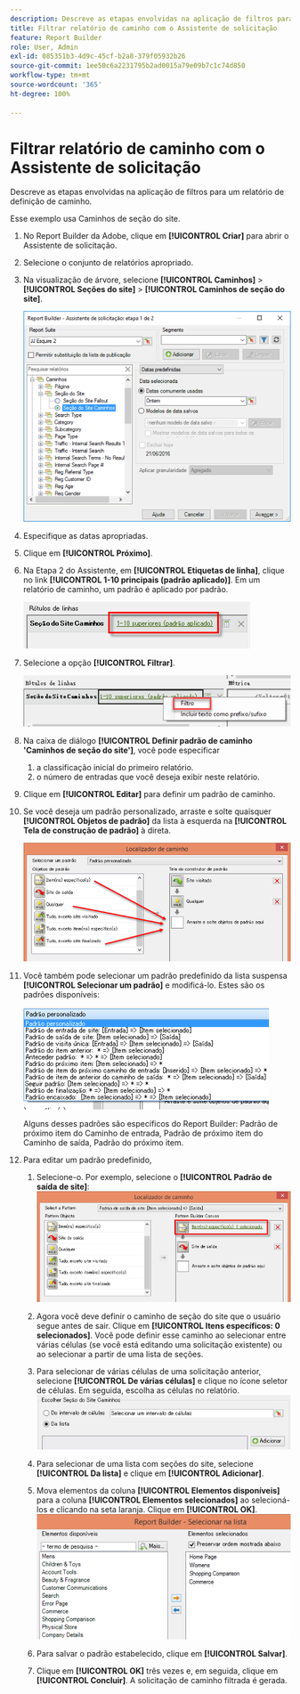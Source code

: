 ```yaml
---
description: Descreve as etapas envolvidas na aplicação de filtros para um relatório de definição de caminho.
title: Filtrar relatório de caminho com o Assistente de solicitação
feature: Report Builder
role: User, Admin
exl-id: 085351b3-4d9c-45cf-b2a8-379f05932b26
source-git-commit: 1ee50c6a2231795b2ad0015a79e09b7c1c74d850
workflow-type: tm+mt
source-wordcount: '365'
ht-degree: 100%

---
```


# Filtrar relatório de caminho com o Assistente de solicitação

Descreve as etapas envolvidas na aplicação de filtros para um relatório de definição de caminho.

Esse exemplo usa Caminhos de seção do site.

1. No Report Builder da Adobe, clique em **[!UICONTROL Criar]** para abrir o Assistente de solicitação.
1. Selecione o conjunto de relatórios apropriado.
1. Na visualização de árvore, selecione **[!UICONTROL Caminhos]** > **[!UICONTROL Seções do site]** > **[!UICONTROL Caminhos de seção do site]**.

   ![](assets/site_section_path_1.png)

1. Especifique as datas apropriadas.
1. Clique em **[!UICONTROL Próximo]**.
1. Na Etapa 2 do Assistente, em **[!UICONTROL Etiquetas de linha]**, clique no link **[!UICONTROL 1-10 principais (padrão aplicado)]**. Em um relatório de caminho, um padrão é aplicado por padrão.

   ![](assets/site_section_path_2.png)

1. Selecione a opção **[!UICONTROL Filtrar]**.

   ![](assets/filter_option.png)

1. Na caixa de diálogo **[!UICONTROL Definir padrão de caminho &#39;Caminhos de seção do site&#39;]**, você pode especificar
   1. a classificação inicial do primeiro relatório.
   1. o número de entradas que você deseja exibir neste relatório.
1. Clique em **[!UICONTROL Editar]** para definir um padrão de caminho.
1. Se você deseja um padrão personalizado, arraste e solte quaisquer **[!UICONTROL Objetos de padrão]** da lista à esquerda na **[!UICONTROL Tela de construção de padrão]** à direta.

   ![](assets/custom_pattern.png)

1. Você também pode selecionar um padrão predefinido da lista suspensa **[!UICONTROL Selecionar um padrão]** e modificá-lo. Estes são os padrões disponíveis:

   ![](assets/select_a_pattern.png)

   Alguns desses padrões são específicos do Report Builder: Padrão de próximo item do Caminho de entrada, Padrão de próximo item do Caminho de saída, Padrão do próximo item.
1. Para editar um padrão predefinido,
   1. Selecione-o. Por exemplo, selecione o **[!UICONTROL Padrão de saída de site]**: ![](assets/exited_site_pattern.png)

   1. Agora você deve definir o caminho de seção do site que o usuário segue antes de sair. Clique em **[!UICONTROL Itens específicos: 0 selecionados]**. Você pode definir esse caminho ao selecionar entre várias células (se você está editando uma solicitação existente) ou ao selecionar a partir de uma lista de seções.
   1. Para selecionar de várias células de uma solicitação anterior, selecione **[!UICONTROL De várias células]** e clique no ícone seletor de células. Em seguida, escolha as células no relatório. ![](assets/choose_site_section_paths.png)

   1. Para selecionar de uma lista com seções do site, selecione **[!UICONTROL Da lista]** e clique em **[!UICONTROL Adicionar]**.
   1. Mova elementos da coluna **[!UICONTROL Elementos disponíveis]** para a coluna **[!UICONTROL Elementos selecionados]** ao selecioná-los e clicando na seta laranja. Clique em **[!UICONTROL OK]**. ![](assets/move_site_section_elements.png)

   1. Para salvar o padrão estabelecido, clique em **[!UICONTROL Salvar]**.
   1. Clique em **[!UICONTROL OK]** três vezes e, em seguida, clique em **[!UICONTROL Concluir]**. A solicitação de caminho filtrada é gerada.
